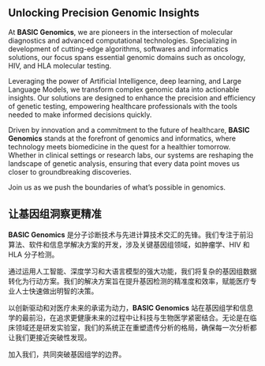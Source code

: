 ## Unlocking Precision Genomic Insights

At **BASIC Genomics**, we are pioneers in the intersection of molecular diagnostics and advanced computational technologies. Specializing in development of cutting-edge algorithms, softwares and informatics solutions, our focus spans essential genomic domains such as oncology, HIV, and HLA molecular testing.

Leveraging the power of Artificial Intelligence, deep learning, and Large Language Models, we transform complex genomic data into actionable insights. Our solutions are designed to enhance the precision and efficiency of genetic testing, empowering healthcare professionals with the tools needed to make informed decisions quickly.

Driven by innovation and a commitment to the future of healthcare, **BASIC Genomics** stands at the forefront of genomics and informatics, where technology meets biomedicine in the quest for a healthier tomorrow. Whether in clinical settings or research labs, our systems are reshaping the landscape of genetic analysis, ensuring that every data point moves us closer to groundbreaking discoveries.

Join us as we push the boundaries of what’s possible in genomics.

## 让基因组洞察更精准

**BASIC Genomics** 是分子诊断技术与先进计算技术交汇的先锋。我们专注于前沿算法、软件和信息学解决方案的开发，涉及关键基因组领域，如肿瘤学、HIV 和 HLA 分子检测。

通过运用人工智能、深度学习和大语言模型的强大功能，我们将复杂的基因组数据转化为行动方案。我们的解决方案旨在提升基因检测的精准度和效率，赋能医疗专业人士快速做出明智的决策。

以创新驱动和对医疗未来的承诺为动力，**BASIC Genomics** 站在基因组学和信息学的最前沿，在追求更健康未来的过程中让科技与生物医学紧密结合。无论是在临床领域还是研发实验室，我们的系统正在重塑遗传分析的格局，确保每一次分析都让我们更接近突破性发现。

加入我们，共同突破基因组学的边界。
